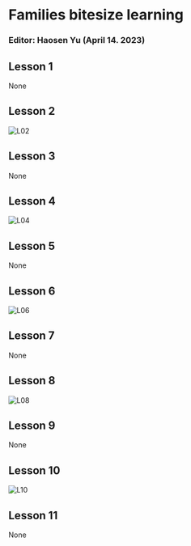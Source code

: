 # Families bitesize learning

### Editor: Haosen Yu (April 14. 2023)

## Lesson 1

None

## Lesson 2

![L02](./img/L02.jpg)

## Lesson 3

None

## Lesson 4

![L04](./img/L04.jpg)

## Lesson 5

None

## Lesson 6

![L06](./img/L06.jpg)

## Lesson 7

None

## Lesson 8

![L08](./img/L08.jpg)

## Lesson 9

None

## Lesson 10

![L10](./img/L10.jpg)

## Lesson 11

None
